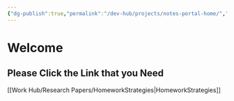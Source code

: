 ```yaml
---
{"dg-publish":true,"permalink":"/dev-hub/projects/notes-portal-home/","tags":["gardenEntry"]}
---
```


# Welcome 
## Please Click the Link that you Need

[[Work Hub/Research Papers/HomeworkStrategies\|HomeworkStrategies]]

